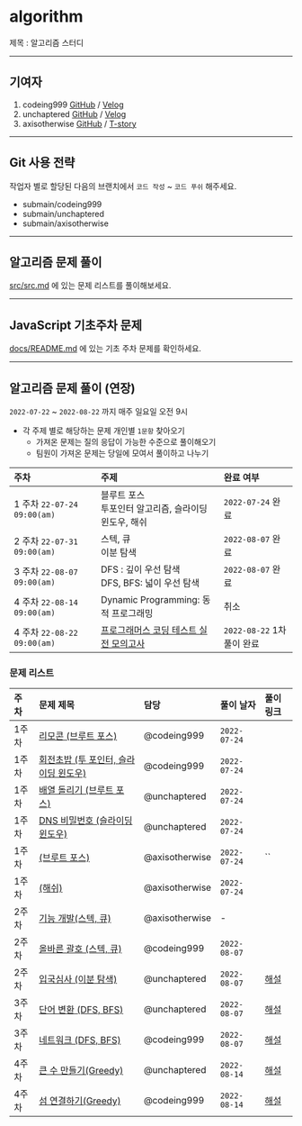 # algorithm

제목 : 알고리즘 스터디

<hr>

## 기여자

1. codeing999 [GitHub](https://github.com/codeing999) / [Velog](https://velog.io/@mero)
2. unchaptered [GitHub](https://github.com/unchaptered) / [Velog](https://velog.io/@unchapterd)
3. axisotherwise [GitHub](https://github.com/axisotherwise) / [T-story](https://thelapssql.tistory.com/)

<hr>

## Git 사용 전략

작업자 별로 할당된 다음의 브랜치에서 `코드 작성` ~ `코드 푸쉬` 해주세요.

- submain/codeing999
- submain/unchaptered
- submain/axisotherwise

<hr>

## 알고리즘 문제 풀이

[src/src.md](https://github.com/unchaptered/algorithm/blob/main/src/README.md) 에 있는 문제 리스트를 풀이해보세요.

<hr>

## JavaScript 기초주차 문제

[docs/README.md](https://github.com/unchaptered/algorithm/blob/main/docs/README.md) 에 있는 기초 주차 문제를 확인하세요.

<hr>

## 알고리즘 문제 풀이 (연장)

`2022-07-22` ~ `2022-08-22` 까지 매주 일요일 오전 9시

- 각 주제 별로 해당하는 문제 개인별 `1문항` 찾아오기
  - 가져온 문제는 질의 응답이 가능한 수준으로 풀이해오기
  - 팀원이 가져온 문제는 당일에 모여서 풀이하고 나누기

| 주차 | 주제 | 완료 여부 |
| :--- | :--- | :-- |
| 1 주차 `22-07-24 09:00(am)` | 블루트 포스 <br> 투포인터 알고리즘, 슬라이딩 윈도우, 해쉬 | `2022-07-24` 완료 |
| 2 주차 `22-07-31 09:00(am)` | 스텍, 큐 <br> 이분 탐색 | `2022-08-07` 완료 |
| 3 주차 `22-08-07 09:00(am)` | DFS : 깊이 우선 탐색 <br> DFS, BFS: 넓이 우선 탐색 | `2022-08-07` 완료 |
| 4 주차 `22-08-14 09:00(am)` | Dynamic Programming: 동적 프로그래밍 | 취소 |
| 4 주차 `22-08-22 09:00(am)` | [프로그래머스 코딩 테스트 실전 모의고사](https://career.programmers.co.kr/competitions/2627) | `2022-08-22` 1차 풀이 완료 |

### 문제 리스트

| 주차 | 문제 제목 | 담당 | 풀이 날자 | 풀이 링크 |
| :--- | :------- | :---- | :------ | :------- |
| 1주차 | [리모콘 (브루트 포스)](https://www.acmicpc.net/problem/1107) | @codeing999 |  `2022-07-24` | |
| 1주차 | [회전초밥 (투 포인터, 슬라이딩 윈도우)](https://www.acmicpc.net/problem/15961) | @codeing999 | `2022-07-24` | |
| 1주차 | [배열 돌리기 (브루트 포스)](https://www.acmicpc.net/problem/17406) | @unchaptered | `2022-07-24` | |
| 1주차 | [DNS 비밀번호 (슬라이딩 윈도우)](https://www.acmicpc.net/problem/12891) | @unchaptered | `2022-07-24` | |
| 1주차 | [ (브루트 포스)]() | @axisotherwise | `2022-07-24` | `` | |
| 1주차 | [ (해쉬)]() | @axisotherwise | `2022-07-24` | |
| 2주차 | [기능 개발(스텍, 큐)](https://school.programmers.co.kr/learn/courses/30/lessons/42586) | @axisotherwise | - |
| 2주차 | [올바른 괄호 (스텍, 큐)](https://school.programmers.co.kr/learn/courses/30/lessons/12909) | @codeing999 | `2022-08-07` |
| 2주차 | [입국심사 (이분 탐색)](https://school.programmers.co.kr/learn/courses/30/lessons/43238) | @unchaptered | `2022-08-07` | [해설](https://github.com/unchaptered/algorithm/blob/main/advanced/%EC%9E%85%EA%B5%AD%EC%8B%AC%EC%82%AC.md) |
| 3주차 | [단어 변환 (DFS, BFS)](https://school.programmers.co.kr/learn/courses/30/lessons/43163) | @unchaptered | `2022-08-07` | [해설](https://github.com/unchaptered/algorithm/blob/main/advanced/%EB%8B%A8%EC%96%B4%EB%B3%80%ED%99%98.md)|
| 3주차 | [네트워크 (DFS, BFS)](https://school.programmers.co.kr/learn/courses/30/lessons/43162) | @codeing999 | `2022-08-07` | [해설](https://github.com/unchaptered/algorithm/blob/main/advanced/%EB%84%A4%ED%8A%B8%EC%9B%8C%ED%81%AC.md) |
| 4주차 | [큰 수 만들기(Greedy)](https://school.programmers.co.kr/learn/courses/30/lessons/42883) | @unchaptered | `2022-08-14` | [해설](https://github.com/unchaptered/algorithm/blob/main/advanced/%ED%81%B0%20%EC%88%98%20%EB%A7%8C%EB%93%A4%EA%B8%B0.md) |
| 4주차 | [섬 연결하기(Greedy)](https://school.programmers.co.kr/learn/courses/30/lessons/42861) | @codeing999| `2022-08-14` | [해설](https://github.com/unchaptered/algorithm/blob/main/advanced/%EC%84%AC%20%EC%97%B0%EA%B2%B0%ED%95%98%EA%B8%B0.md) |
